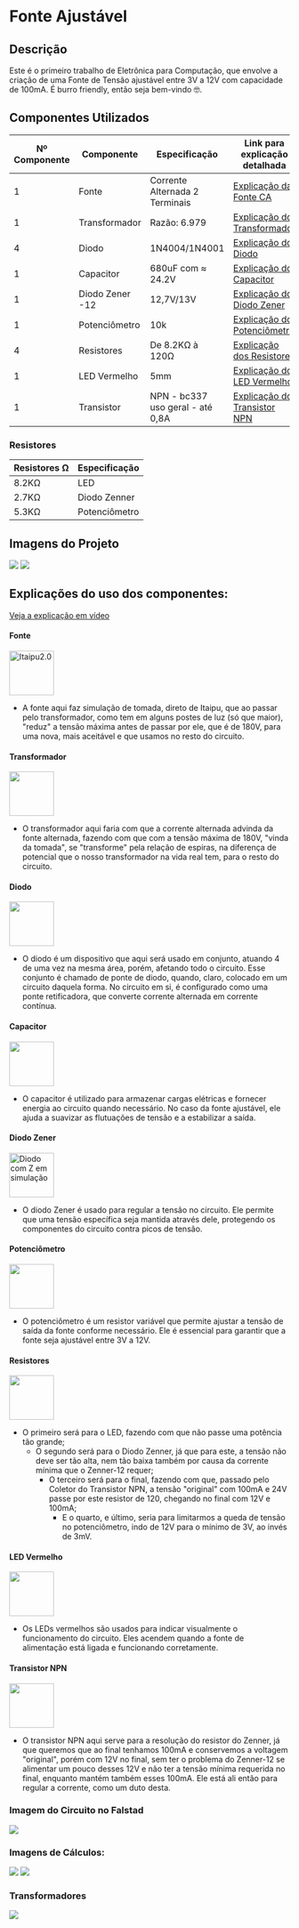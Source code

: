 
# Fonte Ajustável

## Descrição

Este é o primeiro trabalho de Eletrônica para Computação, que envolve a criação de uma Fonte de Tensão ajustável entre 3V a 12V com capacidade de 100mA. É burro friendly, então seja bem-vindo 🤓.

## Componentes Utilizados

| Nº Componente | Componente      | Especificação                  | Link para explicação detalhada                             |
| ------------- | --------------- | ------------------------------ | ---------------------------------------------------------- |
| 1             | Fonte           | Corrente Alternada 2 Terminais | [Explicação da Fonte CA](#explicacao_fonte)                |
| 1             | Transformador   | Razão: 6.979                   | [Explicação do Transformador](#explicacao_trans)           |
| 4             | Diodo           | 1N4004/1N4001                  | [Explicação do Diodo](#explicacao_diodo)                   |
| 1             | Capacitor       | 680uF com ≈ 24.2V              | [Explicação do Capacitor](#explicacao_capacitor)           |
| 1             | Diodo Zener -12 | 12,7V/13V                      | [Explicação do Diodo Zener](#explicacao_diodo_zener)       |
| 1             | Potenciômetro   | 10k                            | [Explicação do Potenciômetro](#explicacao_potenciometro)   |
| 4             | Resistores      | De 8.2KΩ à 120Ω                | [Explicação dos Resistores](#explicacao_resistores)        |
| 1             | LED Vermelho    | 5mm                            | [Explicação do LED Vermelho](#explicacao_led)              |
| 1             | Transistor      | NPN - bc337 uso geral - até 0,8A| [Explicação do Transistor NPN](#explicacao_transistor_npn) |



### Resistores

| Resistores Ω | Especificação |
| ------------ | ------------- |
| 8.2KΩ        | LED           |
| 2.7KΩ        | Diodo Zenner  |
| 5.3KΩ        | Potenciômetro |


## Imagens do Projeto

<img src="img/projeto1.jpg">
<img src="img/projeto2.jpg">

## Explicações do uso dos componentes:

[Veja a explicação em vídeo](https://youtu.be/Pt6J5xYUrL0?si=UYq0Yr0lrQ63-2Zr)

<a name="explicacao_fonte"></a>

#### Fonte

<img src="img/battery9V.png" width="80px" alt="Itaipu2.0">

- A fonte aqui faz simulação de tomada, direto de Itaipu, que ao passar pelo transformador, como tem em alguns postes de luz (só que maior), "reduz" a tensão máxima antes de passar por ele, que é de 180V, para uma nova, mais aceitável e que usamos no resto do circuito.

<a name="explicacao_trans"></a>


#### Transformador

<img src="img/transformador.jpg" width="80px">

- O transformador aqui faria com que a corrente alternada advinda da fonte alternada, fazendo com que com a tensão máxima de 180V, "vinda da tomada", se "transforme" pela relação de espiras, na diferença de potencial que o nosso transformador na vida real tem, para o resto do circuito.

<a name="explicacao_diodo"></a>

#### Diodo 

<img src="img/diode.png" width="80px">

- O diodo é um dispositivo que aqui será usado em conjunto, atuando 4 de uma vez na mesma área, porém, afetando todo o circuito. Esse conjunto é chamado de ponte de diodo, quando, claro, colocado em um circuito daquela forma. No circuito em si, é configurado como uma ponte retificadora, que converte corrente alternada em corrente contínua.

<a name="explicacao_capacitor"></a>

#### Capacitor

<img src="img/capacitorPolarized.png" width="80px">

- O capacitor é utilizado para armazenar cargas elétricas e fornecer energia ao circuito quando necessário. No caso da fonte ajustável, ele ajuda a suavizar as flutuações de tensão e a estabilizar a saída.

<a name="explicacao_diodo_zener"></a>

#### Diodo Zener

<img src="img/diode.png" width="80px" alt="Diodo com Z em simulação">

- O diodo Zener é usado para regular a tensão no circuito. Ele permite que uma tensão específica seja mantida através dele, protegendo os componentes do circuito contra picos de tensão.

<a name="explicacao_potenciometro"></a>

#### Potenciômetro

<img src="img/potentiometer.png" width="80px">

- O potenciômetro é um resistor variável que permite ajustar a tensão de saída da fonte conforme necessário. Ele é essencial para garantir que a fonte seja ajustável entre 3V a 12V.

<a name="explicacao_resistores"></a>

#### Resistores

<img src="img/resistor.png" width="80px">

- O primeiro será para o LED, fazendo com que não passe uma potência tão grande;
  - O segundo será para o Diodo Zenner, já que para este, a tensão não deve ser tão alta, nem tão baixa também por causa da corrente mínima que o Zenner-12 requer;
    - O terceiro será para o final, fazendo com que, passado pelo Coletor do Transistor NPN, a tensão "original" com 100mA e 24V passe por este resistor de 120, chegando no final com 12V e 100mA;
      - E o quarto, e último, seria para limitarmos a queda de tensão no potenciômetro, indo de 12V para o mínimo de 3V, ao invés de 3mV.

<a name="explicacao_led"></a>

#### LED Vermelho

<img src="img/led.png" width="80px">

- Os LEDs vermelhos são usados para indicar visualmente o funcionamento do circuito. Eles acendem quando a fonte de alimentação está ligada e funcionando corretamente.

<a name="explicacao_transistor_npn"></a>

#### Transistor NPN

<img src="img/transistorNPN.png" width="80px">

- O transistor NPN aqui serve para a resolução do resistor do Zenner, já que queremos que ao final tenhamos 100mA e conservemos a voltagem "original", porém com 12V no final, sem ter o problema do Zenner-12 se alimentar um pouco desses 12V e não ter a tensão mínima requerida no final, enquanto mantém também esses 100mA. Ele está ali então para regular a corrente, como um duto desta.

### Imagem do Circuito no Falstad

<img src="photosEscreens/circuitointeiro.png">

### Imagens de Cálculos:

<img src="photosEscreens/calculo1.png">
<img src="photosEscreens/calculo2.png">

### Transformadores

<img src="img/transformadores.png">
